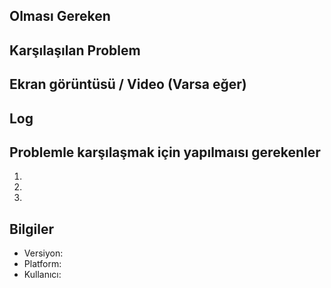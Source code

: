 ## Olması Gereken


## Karşılaşılan Problem


## Ekran görüntüsü / Video (Varsa eğer)


## Log


## Problemle karşılaşmak için yapılmaısı gerekenler

  1.
  1.
  1.

## Bilgiler

  - Versiyon:
  - Platform:
  - Kullanıcı:
